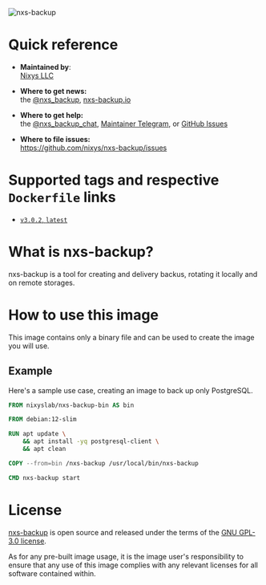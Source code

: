 ![nxs-backup](https://github.com/nixys/go-nxs-backup/assets/28505813/6aa03e3a-db3d-4f34-952b-91cab5fbe49e)

# Quick reference

- **Maintained by**:  
  [Nixys LLC](https://nixys.io)

- **Where to get news:**  
  the [@nxs_backup](https://t.me/nxs_backup), [nxs-backup.io](https://nxs-backup.io)

- **Where to get help:**  
  the [@nxs_backup_chat](https://t.me/nxs_backup_chat), [Maintainer Telegram](https://t.me/r_andreev),
  or [GitHub Issues](https://github.com/nixys/nxs-backup/issues)

- **Where to file issues:**  
  https://github.com/nixys/nxs-backup/issues

# Supported tags and respective `Dockerfile` links

- [`v3.0.2`, `latest`](https://github.com/nixys/nxs-backup/blob/main/.docker/Dockerfile-bin)

# What is nxs-backup?

nxs-backup is a tool for creating and delivery backus, rotating it locally and on remote storages.

# How to use this image

This image contains only a binary file and can be used to create the image you will use.

## Example

Here's a sample use case, creating an image to back up only PostgreSQL.

```dockerfile
FROM nixyslab/nxs-backup-bin AS bin

FROM debian:12-slim

RUN apt update \
    && apt install -yq postgresql-client \
    && apt clean

COPY --from=bin /nxs-backup /usr/local/bin/nxs-backup

CMD nxs-backup start
```

# License

[nxs-backup](https://github.com/nixys/nxs-backup) is open source and released under the terms of
the [GNU GPL-3.0 license](https://github.com/nixys/nxs-backup/blob/main/LICENSE).

As for any pre-built image usage, it is the image user's responsibility to ensure that any use of this image complies
with any relevant licenses for all software contained within.
